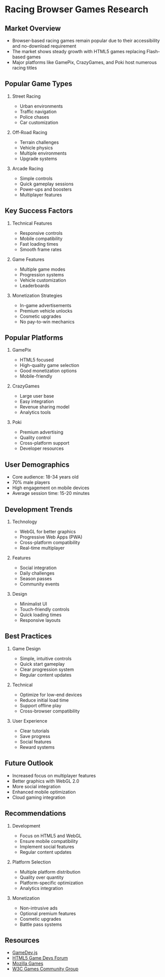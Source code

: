 # Racing Browser Games Research

## Market Overview
- Browser-based racing games remain popular due to their accessibility and no-download requirement
- The market shows steady growth with HTML5 games replacing Flash-based games
- Major platforms like GamePix, CrazyGames, and Poki host numerous racing titles

## Popular Game Types
1. Street Racing
   - Urban environments
   - Traffic navigation
   - Police chases
   - Car customization

2. Off-Road Racing
   - Terrain challenges
   - Vehicle physics
   - Multiple environments
   - Upgrade systems

3. Arcade Racing
   - Simple controls
   - Quick gameplay sessions
   - Power-ups and boosters
   - Multiplayer features

## Key Success Factors
1. Technical Features
   - Responsive controls
   - Mobile compatibility
   - Fast loading times
   - Smooth frame rates

2. Game Features
   - Multiple game modes
   - Progression systems
   - Vehicle customization
   - Leaderboards

3. Monetization Strategies
   - In-game advertisements
   - Premium vehicle unlocks
   - Cosmetic upgrades
   - No pay-to-win mechanics

## Popular Platforms
1. GamePix
   - HTML5 focused
   - High-quality game selection
   - Good monetization options
   - Mobile-friendly

2. CrazyGames
   - Large user base
   - Easy integration
   - Revenue sharing model
   - Analytics tools

3. Poki
   - Premium advertising
   - Quality control
   - Cross-platform support
   - Developer resources

## User Demographics
- Core audience: 18-34 years old
- 70% male players
- High engagement on mobile devices
- Average session time: 15-20 minutes

## Development Trends
1. Technology
   - WebGL for better graphics
   - Progressive Web Apps (PWA)
   - Cross-platform compatibility
   - Real-time multiplayer

2. Features
   - Social integration
   - Daily challenges
   - Season passes
   - Community events

3. Design
   - Minimalist UI
   - Touch-friendly controls
   - Quick loading times
   - Responsive layouts

## Best Practices
1. Game Design
   - Simple, intuitive controls
   - Quick start gameplay
   - Clear progression system
   - Regular content updates

2. Technical
   - Optimize for low-end devices
   - Reduce initial load time
   - Support offline play
   - Cross-browser compatibility

3. User Experience
   - Clear tutorials
   - Save progress
   - Social features
   - Reward systems

## Future Outlook
- Increased focus on multiplayer features
- Better graphics with WebGL 2.0
- More social integration
- Enhanced mobile optimization
- Cloud gaming integration

## Recommendations
1. Development
   - Focus on HTML5 and WebGL
   - Ensure mobile compatibility
   - Implement social features
   - Regular content updates

2. Platform Selection
   - Multiple platform distribution
   - Quality over quantity
   - Platform-specific optimization
   - Analytics integration

3. Monetization
   - Non-intrusive ads
   - Optional premium features
   - Cosmetic upgrades
   - Battle pass systems

## Resources
- [GameDev.js](https://gamedev.js.org/)
- [HTML5 Game Devs Forum](https://html5gamedevs.com/)
- [Mozilla Games](https://developer.mozilla.org/en-US/docs/Games)
- [W3C Games Community Group](https://www.w3.org/community/games/) 